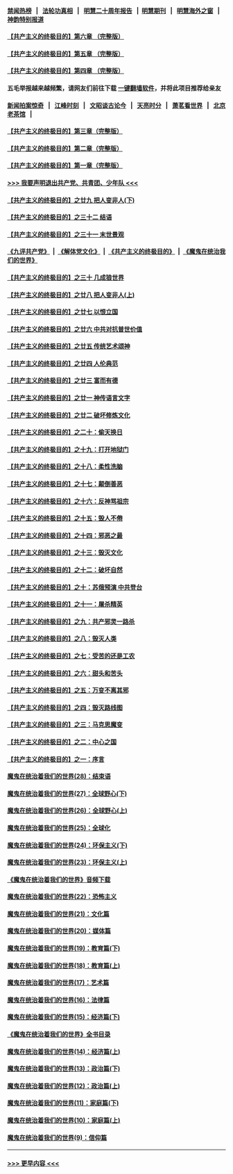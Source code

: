 #### [禁闻热榜](热点新闻.md?=0)  &nbsp;&nbsp;|&nbsp;&nbsp; [法轮功真相](https://github.com/gfw-breaker/truth/blob/master/README.md?=0) &nbsp;&nbsp;|&nbsp;&nbsp; [明慧二十周年报告](https://github.com/gfw-breaker/mh-reports/blob/master/README.md?=0) &nbsp;&nbsp;|&nbsp;&nbsp;[明慧期刊](https://github.com/gfw-breaker/mh-qikan) &nbsp;&nbsp;|&nbsp;&nbsp; [明慧海外之窗](https://github.com/gfw-breaker/mh-news/blob/master/README.md?=0) &nbsp;&nbsp;|&nbsp;&nbsp; [神韵特别报道](https://github.com/gfw-breaker/mh-news/blob/master/shenyun.md?=0)
#### [【共产主义的终极目的】第六章 （完整版）](../pages/nsc422/n11428913.md?t=03100731) 
#### [【共产主义的终极目的】第五章 （完整版）](../pages/nsc422/n11428912.md?t=03100731) 
#### [【共产主义的终极目的】第四章 （完整版）](../pages/nsc422/n11428907.md?t=03100731) 
#### 五毛举报越来越频繁，请网友们前往下载 [一键翻墙软件](https://github.com/gfw-breaker/ssr-accounts)，并将此项目推荐给亲友
#### [新闻拍案惊奇](https://github.com/gfw-breaker/banned-news/blob/master/pages/link4.md) &nbsp;&nbsp;|&nbsp;&nbsp; [江峰时刻](https://github.com/gfw-breaker/banned-news/blob/master/pages/link4.md) &nbsp;&nbsp;|&nbsp;&nbsp; [文昭谈古论今](https://github.com/gfw-breaker/banned-news/blob/master/pages/link4.md) &nbsp;&nbsp;|&nbsp;&nbsp; [天亮时分](https://github.com/gfw-breaker/banned-news/blob/master/pages/link4.md) &nbsp;&nbsp;|&nbsp;&nbsp; [萧茗看世界](https://github.com/gfw-breaker/banned-news/blob/master/pages/link4.md) &nbsp;&nbsp;|&nbsp;&nbsp; [北京老茶馆](https://github.com/gfw-breaker/banned-news/blob/master/pages/link4.md) &nbsp;&nbsp;|&nbsp;&nbsp; 
#### [【共产主义的终极目的】第三章（完整版）](../pages/nsc422/n11428848.md?t=03100731) 
#### [【共产主义的终极目的】第二章（完整版）](../pages/nsc422/n11428831.md?t=03100731) 
#### [【共产主义的终极目的】第一章（完整版）](../pages/nsc422/n11417651.md?t=03100731) 
#### [>>> 我要声明退出共产党、共青团、少年队 <<<](https://github.com/begood0513/goodnews/blob/master/quit/letter.md) 
#### [【共产主义的终极目的】之廿九 把人变非人(下)](../pages/nsc422/n11344140.md?t=03100731) 
#### [【共产主义的终极目的】之三十二 结语](../pages/nsc422/n11360535.md?t=03100731) 
#### [【共产主义的终极目的】之三十一 末世景观](../pages/nsc422/n11351129.md?t=03100731) 
#### [《九评共产党》](https://github.com/begood0513/9ping.md/blob/master/README.md) &nbsp;|&nbsp; [《解体党文化》](../../../../jtdwh.md/blob/master/README.md)  &nbsp;|&nbsp; [《共产主义的终极目的》](../../../../gczydzjmd.md/blob/master/README.md) &nbsp;|&nbsp; [《魔鬼在统治我们的世界》](../../../../mgztzwmdsj.md/blob/master/README.md) 
#### [【共产主义的终极目的】之三十 几成狼世界](../pages/nsc422/n11348280.md?t=03100731) 
#### [【共产主义的终极目的】之廿八 把人变非人(上)](../pages/nsc422/n11340492.md?t=03100731) 
#### [【共产主义的终极目的】之廿七 以恨立国](../pages/nsc422/n11336944.md?t=03100731) 
#### [【共产主义的终极目的】之廿六 中共对抗普世价值](../pages/nsc422/n11324785.md?t=03100731) 
#### [【共产主义的终极目的】之廿五 传统艺术颂神](../pages/nsc422/n11296396.md?t=03100731) 
#### [【共产主义的终极目的】之廿四 人伦典范](../pages/nsc422/n11296397.md?t=03100731) 
#### [【共产主义的终极目的】之廿三 富而有德](../pages/nsc422/n11283598.md?t=03100731) 
#### [【共产主义的终极目的】之廿一 神传语言文字](../pages/nsc422/n11263265.md?t=03100731) 
#### [【共产主义的终极目的】之廿二 破坏修炼文化](../pages/nsc422/n11245728.md?t=03100731) 
#### [【共产主义的终极目的】之二十：偷天换日](../pages/nsc422/n11238846.md?t=03100731) 
#### [【共产主义的终极目的】之十九：打开地狱门](../pages/nsc422/n11206376.md?t=03100731) 
#### [【共产主义的终极目的】之十八：柔性洗脑](../pages/nsc422/n11199994.md?t=03100731) 
#### [【共产主义的终极目的】之十七：颠倒善恶](../pages/nsc422/n11179782.md?t=03100731) 
#### [【共产主义的终极目的】之十六：反神骂祖宗](../pages/nsc422/n11166798.md?t=03100731) 
#### [【共产主义的终极目的】之十五：毁人不倦](../pages/nsc422/n11166792.md?t=03100731) 
#### [【共产主义的终极目的】之十四：邪恶之最](../pages/nsc422/n11150249.md?t=03100731) 
#### [【共产主义的终极目的】之十三：毁灭文化](../pages/nsc422/n11135227.md?t=03100731) 
#### [【共产主义的终极目的】之十二：破坏自然](../pages/nsc422/n11135214.md?t=03100731) 
#### [【共产主义的终极目的】之十：苏俄预演 中共登台](../pages/nsc422/n11118424.md?t=03100731) 
#### [【共产主义的终极目的】之十一：屠杀精英](../pages/nsc422/n11118442.md?t=03100731) 
#### [【共产主义的终极目的】之九：共产邪灵一路杀](../pages/nsc422/n11114139.md?t=03100731) 
#### [【共产主义的终极目的】之八：毁灭人类](../pages/nsc422/n11108503.md?t=03100731) 
#### [【共产主义的终极目的】之七：受苦的还是工农](../pages/nsc422/n11101809.md?t=03100731) 
#### [【共产主义的终极目的】之六：甜头和苦头](../pages/nsc422/n11096971.md?t=03100731) 
#### [【共产主义的终极目的】之五：万变不离其邪](../pages/nsc422/n11091285.md?t=03100731) 
#### [【共产主义的终极目的】之四：毁灭路线图](../pages/nsc422/n11086284.md?t=03100731) 
#### [【共产主义的终极目的】之三：马克思魔变](../pages/nsc422/n11061941.md?t=03100731) 
#### [【共产主义的终极目的】之二：中心之国](../pages/nsc422/n11047728.md?t=03100731) 
#### [【共产主义的终极目的】之一：序言](../pages/nsc422/n11086077.md?t=03100731) 
#### [魔鬼在统治着我们的世界(28)：结束语](../pages/nsc422/n10936246.md?t=03100731) 
#### [魔鬼在统治着我们的世界(27)：全球野心(下)](../pages/nsc422/n10928319.md?t=03100731) 
#### [魔鬼在统治着我们的世界(26)：全球野心(上)](../pages/nsc422/n10900318.md?t=03100731) 
#### [魔鬼在统治着我们的世界(25)：全球化](../pages/nsc422/n10788205.md?t=03100731) 
#### [魔鬼在统治着我们的世界(24)：环保主义(下)](../pages/nsc422/n10695307.md?t=03100731) 
#### [魔鬼在统治着我们的世界(23)：环保主义(上)](../pages/nsc422/n10688613.md?t=03100731) 
#### [《魔鬼在统治着我们的世界》音频下载](../pages/nsc422/n10635553.md?t=03100731) 
#### [魔鬼在统治着我们的世界(22)：恐怖主义](../pages/nsc422/n10614727.md?t=03100731) 
#### [魔鬼在统治着我们的世界(21)：文化篇](../pages/nsc422/n10597706.md?t=03100731) 
#### [魔鬼在统治着我们的世界(20)：媒体篇](../pages/nsc422/n10586579.md?t=03100731) 
#### [魔鬼在统治着我们的世界(19)：教育篇(下)](../pages/nsc422/n10564808.md?t=03100731) 
#### [魔鬼在统治着我们的世界(18)：教育篇(上)](../pages/nsc422/n10526970.md?t=03100731) 
#### [魔鬼在统治着我们的世界(17)：艺术篇](../pages/nsc422/n10499093.md?t=03100731) 
#### [魔鬼在统治着我们的世界(16)：法律篇](../pages/nsc422/n10485969.md?t=03100731) 
#### [魔鬼在统治着我们的世界(15)：经济篇(下)](../pages/nsc422/n10469975.md?t=03100731) 
#### [《魔鬼在统治着我们的世界》全书目录](../pages/nsc422/n10464261.md?t=03100731) 
#### [魔鬼在统治着我们的世界(14)：经济篇(上)](../pages/nsc422/n10457370.md?t=03100731) 
#### [魔鬼在统治着我们的世界(13)：政治篇(下)](../pages/nsc422/n10448270.md?t=03100731) 
#### [魔鬼在统治着我们的世界(12)：政治篇(上)](../pages/nsc422/n10444576.md?t=03100731) 
#### [魔鬼在统治着我们的世界(11)：家庭篇(下)](../pages/nsc422/n10440961.md?t=03100731) 
#### [魔鬼在统治着我们的世界(10)：家庭篇(上)](../pages/nsc422/n10435448.md?t=03100731) 
#### [魔鬼在统治着我们的世界(9)：信仰篇](../pages/nsc422/n10432159.md?t=03100731) 

----
#### [ >>> 更早内容 <<< ](../indexes/nsc422-earlier.md)
